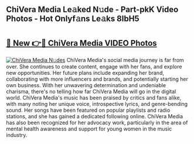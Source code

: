 ## ChiVera Media Le𝚊ked N𝚞de - Part-pkK Video Photos - Hot Onlyf𝚊ns Le𝚊ks 8IbH5

# <h2><a href="http://ab34416.deff.icu/?id=ChiVera+Media">🔗 New 👉🔴 ChiVera Media VIDEO Photos</a></h2>

[![ChiVera Media N𝚞des](https://i.imgur.com/rIISA9y.gif)](http://ab34416.deff.icu/?id=ChiVera+Media)
ChiVera Media's social media journey is far from over. She continues to create content, engage with her fans, and explore new opportunities. Her future plans include expanding her brand, collaborating with more influencers and brands, and potentially starting her own business. With her unwavering determination and undeniable charisma, there's no telling how far ChiVera Media will go in the digital world. ChiVera Media's music has been praised by critics and fans alike, with many noting her unique voice, introspective lyrics, and genre-bending sound. Her songs have been featured on popular playlists and radio stations, and she has gained a dedicated following online. ChiVera Media has also been recognized for her advocacy work, particularly in the area of mental health awareness and support for young women in the music industry.
